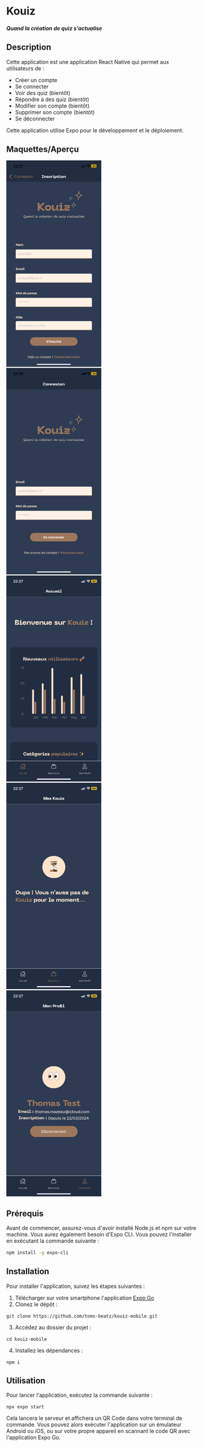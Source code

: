 # Kouiz
#### _Quand la création de quiz s'actualise_


## Description

Cette application est une application React Native qui permet aux utilisateurs de :

- Créer un compte
- Se connecter
- Voir des quiz (bientôt)
- Répondre à des quiz (bientôt)
- Modifier son compte (bientôt)
- Supprimer son compte (bientôt)
- Se déconnecter

Cette application utilise Expo pour le développement et le déploiement.

## Maquettes/Aperçu
<img src="./assets/views/register.PNG" width="50%"/>
<img src="./assets/views/login.PNG" width="50%"/>
<img src="./assets/views/home-screen.PNG" width="50%"/>
<img src="./assets/views/kouiz-screen.PNG" width="50%"/>
<img src="./assets/views/profile-screen.PNG" width="50%"/>


## Prérequis

Avant de commencer, assurez-vous d'avoir installé Node.js et npm sur votre machine. Vous aurez également besoin d'Expo CLI. Vous pouvez l'installer en exécutant la commande suivante :

```bash
npm install -g expo-cli
```

## Installation
Pour installer l'application, suivez les étapes suivantes :

1. Télécharger sur votre smartphone l'application [Expo Go](https://expo.dev/go)
2. Clonez le dépôt :
```
git clone https://github.com/toms-beatz/kouiz-mobile.git
```
3. Accédez au dossier du projet :
```
cd kouiz-mobile
```
4. Installez les dépendances :
```
npm i
```

## Utilisation
Pour lancer l'application, exécutez la commande suivante :
```
npx expo start
```

Cela lancera le serveur et affichera un QR Code dans votre terminal de commande. Vous pouvez alors exécuter l'application sur un émulateur Android ou iOS, ou sur votre propre appareil en scannant le code QR avec l'application Expo Go.
